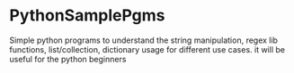 # PythonSamplePgms

Simple python programs to understand the string manipulation, regex lib functions, list/collection, dictionary usage for different use cases.
it will be useful for the python beginners 
